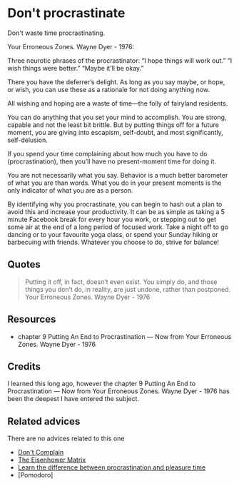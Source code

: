 
# Don't procrastinate

Don't waste time procrastinating.

Your Erroneous Zones. Wayne Dyer - 1976:

Three neurotic phrases of the procrastinator: “I hope things will work out.” “I wish things were better.” “Maybe it’ll be okay.”

There you have the deferrer’s delight. As long as you say maybe, or hope, or wish, you can use these as a rationale for not doing anything now.

All wishing and hoping are a waste of time—the folly of fairyland residents.

You can do anything that you set your mind to accomplish. You are strong, capable and not the least bit brittle. But by putting things off for a future moment, you are giving into escapism, self-doubt, and most significantly, self-delusion.

If you spend your time complaining about how much you have to do (procrastination), then you’ll have no present-moment time for doing it.

You are not necessarily what you say. Behavior is a much better barometer of what you are than words. What you do in your present moments is the only indicator of what you are as a person.

By identifying why you procrastinate, you can begin to hash out a plan to avoid this and increase your productivity. It can be as simple as taking a 5 minute Facebook break for every hour you work, or stepping out to get some air at the end of a long period of focused work. Take a night off to go dancing or to your favourite yoga class, or spend your Sunday hiking or barbecuing with friends. Whatever you choose to do, strive for balance!

## Quotes

> Putting it off, in fact, doesn’t even exist. You simply do, and those things you don’t do, in reality, are just undone, rather than postponed.
> Your Erroneous Zones. Wayne Dyer - 1976

## Resources

- chapter 9 Putting An End to Procrastination — Now from Your Erroneous Zones. Wayne Dyer - 1976

## Credits

I learned this long ago, however the chapter 9 Putting An End to Procrastination — Now from Your Erroneous Zones. Wayne Dyer - 1976 has been the deepest I have entered the subject.

## Related advices
There are no advices related to this one

- [Don't Complain](../Don't%20complain)
- [The Eisenhower Matrix](../The%20Eisenhower%20Matrix)
- [Learn the difference between procrastination and pleasure time](../Learn%20the%20difference%20between%20procrastination%20and%20leisure%20time)
- [Pomodoro]

